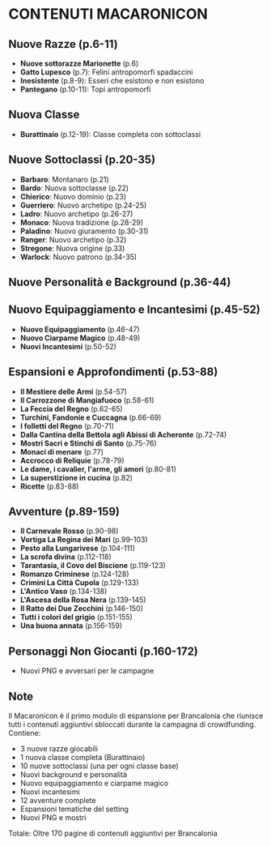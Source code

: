 # CONTENUTI MACARONICON

## Nuove Razze (p.6-11)
- **Nuove sottorazze Marionette** (p.6)
- **Gatto Lupesco** (p.7): Felini antropomorfi spadaccini
- **Inesistente** (p.8-9): Esseri che esistono e non esistono
- **Pantegano** (p.10-11): Topi antropomorfi

## Nuova Classe
- **Burattinaio** (p.12-19): Classe completa con sottoclassi

## Nuove Sottoclassi (p.20-35)
- **Barbaro**: Montanaro (p.21)
- **Bardo**: Nuova sottoclasse (p.22)
- **Chierico**: Nuovo dominio (p.23)
- **Guerriero**: Nuovo archetipo (p.24-25)
- **Ladro**: Nuovo archetipo (p.26-27)
- **Monaco**: Nuova tradizione (p.28-29)
- **Paladino**: Nuovo giuramento (p.30-31)
- **Ranger**: Nuovo archetipo (p.32)
- **Stregone**: Nuova origine (p.33)
- **Warlock**: Nuovo patrono (p.34-35)

## Nuove Personalità e Background (p.36-44)

## Nuovo Equipaggiamento e Incantesimi (p.45-52)
- **Nuovo Equipaggiamento** (p.46-47)
- **Nuovo Ciarpame Magico** (p.48-49)
- **Nuovi Incantesimi** (p.50-52)

## Espansioni e Approfondimenti (p.53-88)
- **Il Mestiere delle Armi** (p.54-57)
- **Il Carrozzone di Mangiafuoco** (p.58-61)
- **La Feccia del Regno** (p.62-65)
- **Turchini, Fandonie e Cuccagna** (p.66-69)
- **I folletti del Regno** (p.70-71)
- **Dalla Cantina della Bettola agli Abissi di Acheronte** (p.72-74)
- **Mostri Sacri e Stinchi di Santo** (p.75-76)
- **Monaci di menare** (p.77)
- **Accrocco di Reliquie** (p.78-79)
- **Le dame, i cavalier, l'arme, gli amori** (p.80-81)
- **La superstizione in cucina** (p.82)
- **Ricette** (p.83-88)

## Avventure (p.89-159)
- **Il Carnevale Rosso** (p.90-98)
- **Vortiga La Regina dei Mari** (p.99-103)
- **Pesto alla Lungarivese** (p.104-111)
- **La scrofa divina** (p.112-118)
- **Tarantasia, il Covo del Biscione** (p.119-123)
- **Romanzo Criminese** (p.124-128)
- **Crimini La Città Cupola** (p.129-133)
- **L'Antico Vaso** (p.134-138)
- **L'Ascesa della Rosa Nera** (p.139-145)
- **Il Ratto dei Due Zecchini** (p.146-150)
- **Tutti i colori del grigio** (p.151-155)
- **Una buona annata** (p.156-159)

## Personaggi Non Giocanti (p.160-172)
- Nuovi PNG e avversari per le campagne

## Note
Il Macaronicon è il primo modulo di espansione per Brancalonia che riunisce tutti i contenuti aggiuntivi sbloccati durante la campagna di crowdfunding. Contiene:
- 3 nuove razze giocabili
- 1 nuova classe completa (Burattinaio)
- 10 nuove sottoclassi (una per ogni classe base)
- Nuovi background e personalità
- Nuovo equipaggiamento e ciarpame magico
- Nuovi incantesimi
- 12 avventure complete
- Espansioni tematiche del setting
- Nuovi PNG e mostri

Totale: Oltre 170 pagine di contenuti aggiuntivi per Brancalonia